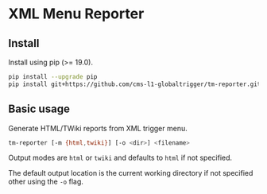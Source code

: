 XML Menu Reporter
=================

## Install

Install using pip (>= 19.0).

```bash
pip install --upgrade pip
pip install git+https://github.com/cms-l1-globaltrigger/tm-reporter.git@2.11.1
```

## Basic usage

Generate HTML/TWiki reports from XML trigger menu.

```bash
tm-reporter [-m {html,twiki}] [-o <dir>] <filename>
```

Output modes are `html` or `twiki` and defaults to `html` if not specified.

The default output location is the current working directory if not specified
other using the `-o` flag.
